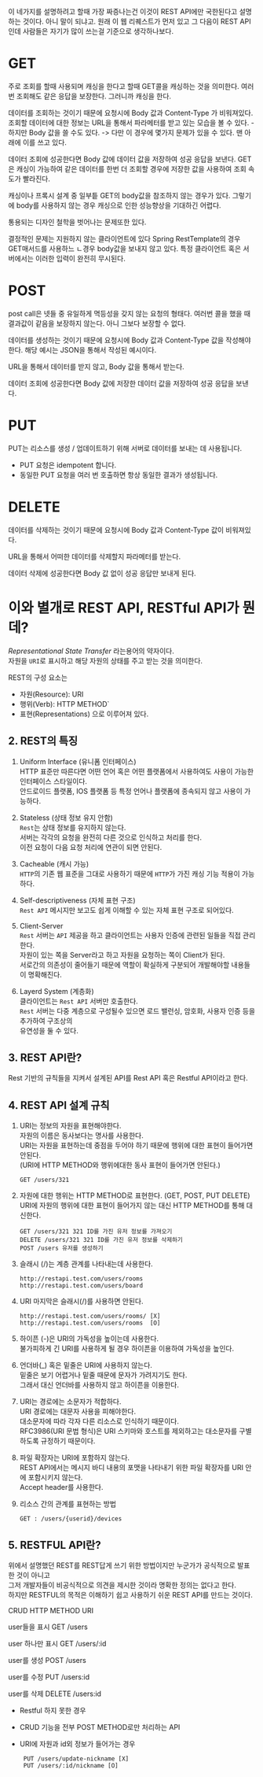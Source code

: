 이 네가지를 설명하려고 할때 가장 짜증나는건 이것이 REST API에만 국한된다고 설명하는 것이다. 아니 말이 되냐고. 원래 이 웹 리퀘스트가 먼저 있고 그 다음이 REST API인데 사람들은 자기가 많이 쓰는걸 기준으로 생각하나보다.

# GET
주로 조회를 할때 사용되며 캐싱을 한다고 할때 GET콜을 캐싱하는 것을 의미한다. 여러번 조회해도 같은 응답을 보장한다. 그러니까 캐싱을 한다. 

데이터를 조회하는 것이기 때문에 요청시에 Body 값과 Content-Type 가 비워져있다. 조회할 데이터에 대한 정보는 URL을 통해서 파라메터를 받고 있는 모습을 볼 수 있다. - 하지만 Body 값을 쓸 수도 있다. -> 다만 이 경우에 몇가지 문제가 있을 수 있다.  맨 아래에 이를 쓰고 있다.

데이터 조회에 성공한다면 Body 값에 데이터 값을 저장하여 성공 응답을 보낸다.
GET은 캐싱이 가능하여 같은 데이터를 한번 더 조회할 경우에 저장한 값을 사용하여 조회 속도가 빨라진다.

 캐싱이나 프록시 설계 중 일부틑 GET의 body값을 참조하지 않는 경우가 있다. 그렇기에 body를 사용하지 않는 경우 캐싱으로 인한 성능향상을 기대하긴 어렵다.

통용되는 디자인 철학을 벗어나는 문제또한 있다.

결정적인 문제는 지원하지 않는 클라이언트에 있다 Spring RestTemplate의 경우 GET매서드를 사용하느 ㄴ경우 body값을 보내지 않고 있다. 특정 클라이언트 혹은 서버에서는 이러한 입력이 완전히 무시된다. 
# POST

post call은 넷들 중 유일하게 멱등성을 갖지 않는 요청의 형태다. 여러번 콜을 했을 때 결과값이 같음을 보장하지 않는다. 아니 그보다 보장할 수 없다. 

데이터를 생성하는 것이기 때문에 요청시에 Body 값과 Content-Type 값을 작성해야한다. 해당 예시는 JSON을 통해서 작성된 예시이다.

URL을 통해서 데이터를 받지 않고, Body 값을 통해서 받는다.

데이터 조회에 성공한다면 Body 값에 저장한 데이터 값을 저장하여 성공 응답을 보낸다.

# PUT
PUT는 리소스를 생성 / 업데이트하기 위해 서버로 데이터를 보내는 데 사용됩니다.

-   PUT 요청은 idempotent 합니다.
-   동일한 PUT 요청을 여러 번 호출하면 항상 동일한 결과가 생성됩니다.


# DELETE

데이터를 삭제하는 것이기 때문에 요청시에 Body 값과 Content-Type 값이 비워져있다.

URL을 통해서 어떠한 데이터를 삭제할지 파라메터를 받는다.

데이터 삭제에 성공한다면 Body 값 없이 성공 응답만 보내게 된다.

# 이와 별개로 REST API, RESTful API가 뭔데?
*Representational State Transfer* 라는용어의 약자이다.  
자원을 `URI`로 표시하고 해당 자원의 상태를 주고 받는 것을 의미한다.

REST의 구성 요소는
-  자원(Resource): URI
-  행위(Verb): HTTP METHOD`
-  표현(Representations) 
으로 이루어져 있다.

## 2. REST의 특징

1.  Uniform Interface (유니폼 인터페이스)  
    HTTP 표준만 따른다면 어떤 언어 혹은 어떤 플랫폼에서 사용하여도 사용이 가능한 인터페이스 스타일이다.  
    안드로이드 플랫폼, IOS 플랫폼 등 특정 언어나 플랫폼에 종속되지 않고 사용이 가능하다.
2.  Stateless (상태 정보 유지 안함)  
    `Rest`는 상태 정보를 유지하지 않는다.  
    서버는 각각의 요청을 완전히 다른 것으로 인식하고 처리를 한다.  
    이전 요청이 다음 요청 처리에 연관이 되면 안된다.  
    
3.  Cacheable (캐시 가능)  
    `HTTP`의 기존 웹 표준을 그대로 사용하기 때문에 `HTTP`가 가진 캐싱 기능 적용이 가능하다.  
    
4.  Self-descriptiveness (자체 표현 구조)  
    `Rest API` 메시지만 보고도 쉽게 이해할 수 있는 자체 표현 구조로 되어있다.
5.  Client-Server  
    `Rest` 서버는 `API` 제공을 하고 클라이언트는 사용자 인증에 관련된 일들을 직접 관리한다.  
    자원이 있는 쪽을 Server라고 하고 자원을 요청하는 쪽이 Client가 된다.  
    서로간의 의존성이 줄어들기 때문에 역할이 확실하게 구분되어 개발해야할 내용들이 명확해진다.  
    
6.  Layerd System (계층화)  
    클라이언트는 `Rest API` 서버만 호출한다.  
    `Rest` 서버는 다중 계층으로 구성될수 있으면 로드 밸런싱, 암호화, 사용자 인증 등을 추가하여 구조상의  
    유연성을 둘 수 있다.

## 3. REST API란?

Rest 기반의 규칙들을 지켜서 설계된 API를 Rest API 혹은 Restful API이라고 한다.

## 4. REST API 설계 규칙

1.  URI는 정보의 자원을 표현해야한다.  
    자원의 이름은 동사보다는 명사를 사용한다.  
    URI는 자원을 표현하는데 중점을 두어야 하기 때문에 행위에 대한 표현이 들어가면 안된다.  
    (URI에 HTTP METHOD와 행위에대한 동사 표현이 들어가면 안된다.)
    
    ```null
    GET /users/321
    ```
    
2.  자원에 대한 행위는 HTTP METHOD로 표현한다. (GET, POST, PUT DELETE)  
    URI에 자원의 행위에 대한 표현이 들어가지 않는 대신 HTTP METHOD를 통해 대신한다.
    
    ```null
    GET /users/321 321 ID를 가진 유저 정보를 가져오기
    DELETE /users/321 321 ID를 가진 유저 정보를 삭제하기
    POST /users 유저를 생성하기
    ```
    
3.  슬래시 (/)는 계층 관계를 나타내는데 사용한다.
    
    ```null
    http://restapi.test.com/users/rooms
    http://restapi.test.com/users/board
    ```
    
4.  URI 마지막은 슬래시(/)를 사용하면 안된다.
    
    ```null
    http://restapi.test.com/users/rooms/ [X]
    http://restapi.test.com/users/rooms  [O]
    ```
    
5.  하이픈 (-)은 URI의 가독성을 높이는데 사용한다.  
    불가피하게 긴 URI를 사용하게 될 경우 하이픈을 이용하여 가독성을 높인다.
6.  언더바(_) 혹은 밑줄은 URI에 사용하지 않는다.  
    밑줄은 보기 어렵거나 밑줄 때문에 문자가 가려지기도 한다.  
    그래서 대신 언더바를 사용하지 않고 하이픈을 이용한다.
7.  URI는 경로에는 소문자가 적합하다.  
    URI 경로에는 대문자 사용을 피해야한다.  
    대소문자에 따라 각자 다른 리소스로 인식하기 때문이다.  
    RFC3986(URI 문법 형식)은 URI 스키마와 호스트를 제외하고는 대소문자를 구별하도록 규정하기 때문이다.
8.  파일 확장자는 URI에 포함하지 않는다.  
    REST API에서는 메시지 바디 내용의 포맷을 나타내기 위한 파일 확장자를 URI 안에 포함시키지 않는다.  
    Accept header를 사용한다.
9.  리소스 간의 관계를 표현하는 방법
    
    ```null
    GET : /users/{userid}/devices
    ```
    

## 5. RESTFUL API란?

위에서 설명했던 REST를 REST답게 쓰기 위한 방법이지만 누군가가 공식적으로 발표한 것이 아니고  
그저 개발자들이 비공식적으로 의견을 제시한 것이라 명확한 정의는 없다고 한다.  
하지만 RESTFUL의 목적은 이해하기 쉽고 사용하기 쉬운 REST API를 만드는 것이다.

CRUD                                       HTTP METHOD                                 URI

user들을 표시                             GET                                                  /users

user 하나만 표시                         GET                                               /users/:id

user를 생성                                POST                                            /users

user를 수정                                 PUT                                             /users:id

user를 삭제                               DELETE                                        /users:id

-   Restful 하지 못한 경우
-   CRUD 기능을 전부 POST METHOD로만 처리하는 API
-   URI에 자원과 id외 정보가 들어가는 경우
    
    ```null
     PUT /users/update-nickname [X]
     PUT /users/:id/nickname [O]
    ```
